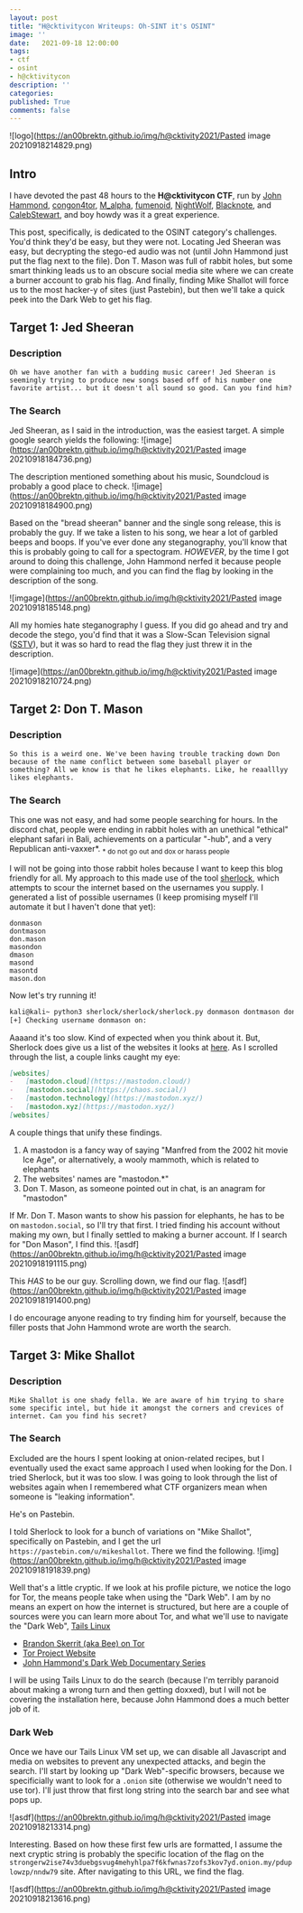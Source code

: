 ```yaml
---
layout: post
title: "H@cktivitycon Writeups: Oh-SINT it's OSINT"
image: ''
date:   2021-09-18 12:00:00
tags:
- ctf
- osint
- h@cktivitycon
description: ''
categories:
published: True
comments: false
---
```


![logo](https://an00brektn.github.io/img/h@cktivity2021/Pasted image 20210918214829.png)

## Intro
I have devoted the past 48 hours to the **H@cktivitycon CTF**, run by [John Hammond](https://www.youtube.com/channel/UCVeW9qkBjo3zosnqUbG7CFw), [congon4tor](https://twitter.com/congon4tor?lang=en), [M_alpha](https://twitter.com/M_alphaaa), [fumenoid](https://twitter.com/fumenoid?lang=en), [NightWolf](https://twitter.com/nightwolf780), [Blacknote](https://twitter.com/BlacknoteSec), and [CalebStewart](https://twitter.com/calebjstewart), and boy howdy was it a great experience.

This post, specifically, is dedicated to the OSINT category's challenges. You'd think they'd be easy, but they were not. Locating Jed Sheeran was easy, but decrypting the stego-ed audio was not (until John Hammond just put the flag next to the file). Don T. Mason was full of rabbit holes, but some smart thinking leads us to an obscure social media site where we can create a burner account to grab his flag. And finally, finding Mike Shallot will force us to the most hacker-y of sites (just Pastebin), but then we'll take a quick peek into the Dark Web to get his flag.

## Target 1: Jed Sheeran
### Description
`Oh we have another fan with a budding music career! Jed Sheeran is seemingly trying to produce new songs based off of his number one favorite artist... but it doesn't all sound so good. Can you find him?`

### The Search
Jed Sheeran, as I said in the introduction, was the easiest target. A simple google search yields the following:
![image](https://an00brektn.github.io/img/h@cktivity2021/Pasted image 20210918184736.png)

The description mentioned something about his music, Soundcloud is probably a good place to check.
![image](https://an00brektn.github.io/img/h@cktivity2021/Pasted image 20210918184900.png)

Based on the "bread sheeran" banner and the single song release, this is probably the guy. If we take a listen to his song, we hear a lot of garbled beeps and boops. If you've ever done any steganography, you'll know that this is probably going to call for a spectogram. *HOWEVER*, by the time I got around to doing this challenge, John Hammond nerfed it because people were complaining too much, and you can find the flag by looking in the description of the song.

![imgage](https://an00brektn.github.io/img/h@cktivity2021/Pasted image 20210918185148.png)

All my homies hate steganography I guess. If you did go ahead and try and decode the stego, you'd find that it was a Slow-Scan Television signal ([SSTV](https://www.sigidwiki.com/wiki/Slow-Scan_Television_(SSTV))), but it was so hard to read the flag they just threw it in the description.

![image](https://an00brektn.github.io/img/h@cktivity2021/Pasted image 20210918210724.png)

## Target 2: Don T. Mason
### Description
`So this is a weird one. We've been having trouble tracking down Don because of the name conflict between some baseball player or something? All we know is that he likes elephants. Like, he reaalllyy likes elephants.`

### The Search
This one was not easy, and had some people searching for hours. In the discord chat, people were ending in rabbit holes with an unethical "ethical" elephant safari in Bali, achievements on a particular "-hub", and a very Republican anti-vaxxer\*.
<sub>\* do not go out and dox or harass people</sub>

I will not be going into those rabbit holes because I want to keep this blog friendly for all. My approach to this made use of the tool [sherlock](https://github.com/sherlock-project/sherlock), which attempts to scour the internet based on the usernames you supply. I generated a list of possible usernames (I keep promising myself I'll automate it but I haven't done that yet):
```text
donmason
dontmason
don.mason
masondon
dmason
masond
masontd
mason.don
```

Now let's try running it!
```bash
kali@kali~ python3 sherlock/sherlock/sherlock.py donmason dontmason don.mason masondon dmason masond masontd mason.don
[+] Checking username donmason on:
```

Aaaand it's too slow. Kind of expected when you think about it. But, Sherlock does give us a list of the websites it looks at [here](https://github.com/sherlock-project/sherlock/blob/master/sites.md). As I scrolled through the list, a couple links caught my eye:

```markdown
[websites]
-   [mastodon.cloud](https://mastodon.cloud/)
-   [mastodon.social](https://chaos.social/)
-   [mastodon.technology](https://mastodon.xyz/)
-   [mastodon.xyz](https://mastodon.xyz/)
[websites]
```

A couple things that unify these findings.
1. A mastodon is a fancy way of saying "Manfred from the 2002 hit movie Ice Age", or alternatively, a wooly mammoth, which is related to elephants
2. The websites' names are "mastodon.\*"
3. Don T. Mason, as someone pointed out in chat, is an anagram for "mastodon"

If Mr. Don T. Mason wants to show his passion for elephants, he has to be on `mastodon.social`, so I'll try that first. I tried finding his account without making my own, but I finally settled to making a burner account. If I search for "Don Mason", I find this.
![asdf](https://an00brektn.github.io/img/h@cktivity2021/Pasted image 20210918191115.png)

This *HAS* to be our guy. Scrolling down, we find our flag.
![asdf](https://an00brektn.github.io/img/h@cktivity2021/Pasted image 20210918191400.png)

I do encourage anyone reading to try finding him for yourself, because the filler posts that John Hammond wrote are worth the search.

## Target 3: Mike Shallot

### Description
`Mike Shallot is one shady fella. We are aware of him trying to share some specific intel, but hide it amongst the corners and crevices of internet. Can you find his secret?`

### The Search
Excluded are the hours I spent looking at onion-related recipes, but I eventually used the exact same approach I used when looking for the Don. I tried Sherlock, but it was too slow. I was going to look through the list of websites again when I remembered what CTF organizers mean when someone is "leaking information".

He's on Pastebin. 

I told Sherlock to look for a bunch of variations on "Mike Shallot", specifically on Pastebin, and I get the url `https://pastebin.com/u/mikeshallot`. There we find the following.
![img](https://an00brektn.github.io/img/h@cktivity2021/Pasted image 20210918191839.png)

Well that's a little cryptic. If we look at his profile picture, we notice the logo for Tor, the means people take when using the "Dark Web". I am by no means an expert on how the internet is structured, but here are a couple of sources were you can learn more about Tor, and what we'll use to navigate the "Dark Web", [Tails Linux](https://tails.boum.org/)

- [Brandon Skerrit (aka Bee) on Tor](https://skerritt.blog/how-does-tor-really-work/)
- [Tor Project Website](https://www.torproject.org/)
- [John Hammond's Dark Web Documentary Series](https://youtube.com/playlist?list=PL1H1sBF1VAKU8aP5FC-makTTBknb1EWYC)

I will be using Tails Linux to do the search (because I'm terribly paranoid about making a wrong turn and then getting doxxed), but I will not be covering the installation here, because John Hammond does a much better job of it. 

### Dark Web
 Once we have our Tails Linux VM set up, we can disable all Javascript and media on websites to prevent any unexpected attacks, and begin the search. I'll start by looking up "Dark Web"-specific browsers, because we specificially want to look for a `.onion` site (otherwise we wouldn't need to use tor). I'll just throw that first long string into the search bar and see what pops up.

![asdf](https://an00brektn.github.io/img/h@cktivity2021/Pasted image 20210918213314.png)

 Interesting. Based on how these first few urls are formatted, I assume the next cryptic string is probably the specific location of the flag on the `strongerw2ise74v3duebgsvug4mehyhlpa7f6kfwnas7zofs3kov7yd.onion.my/pduplowzp/nndw79` site. After navigating to this URL, we find the flag.
 
 ![asdf](https://an00brektn.github.io/img/h@cktivity2021/Pasted image 20210918213616.png)